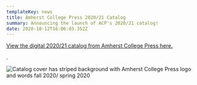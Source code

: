 ```yaml
---
templateKey: news
title: Amherst College Press 2020/21 Catalog
summary: Announcing the launch of ACP's 2020/21 catalog!
date: 2020-10-12T16:06:03.352Z
---
```



<a href="assets/acp-catalogue-2020_21-booklet-final.pdf"> View the digital 2020/21 catalog from Amherst College Press here.</a>

.

![Catalog cover has striped background with Amherst College Press logo and words fall 2020/ spring 2020](assets/screen-shot-2020-10-12-at-12.08.40-pm.png "ACP's 2020/21 catalog")